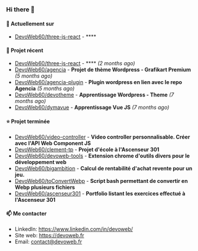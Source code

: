 ### Hi there 👋

#### 👷 Actuellement sur 

- [DevoWeb60/three-js-react](https://github.com/DevoWeb60/three-js-react) - ****

#### 🌱 Projet récent

- [DevoWeb60/three-js-react](https://github.com/DevoWeb60/three-js-react) - **** *(2 months ago)*
- [DevoWeb60/agencia](https://github.com/DevoWeb60/agencia) - **Projet de thème Wordpress - Grafikart Premium** *(5 months ago)*
- [DevoWeb60/agencia-plugin](https://github.com/DevoWeb60/agencia-plugin) - **Plugin wordpress en lien avec le repo Agencia** *(5 months ago)*
- [DevoWeb60/devotheme](https://github.com/DevoWeb60/devotheme) - **Apprentissage Wordpress - Theme** *(7 months ago)*
- [DevoWeb60/dymavue](https://github.com/DevoWeb60/dymavue) - **Apprentissage Vue JS** *(7 months ago)*

#### ⭐ Projet terminée

- [DevoWeb60/video-controller](https://github.com/DevoWeb60/video-controller) - **Video controller personnalisable. Créer avec l&#39;API Web Component JS**
- [DevoWeb60/clement-tp](https://github.com/DevoWeb60/clement-tp) - **Projet d&#39;école à l&#39;Ascenseur 301**
- [DevoWeb60/devoweb-tools](https://github.com/DevoWeb60/devoweb-tools) - **Extension chrome d&#39;outils divers pour le développement web**
- [DevoWeb60/bigambition](https://github.com/DevoWeb60/bigambition) - **Calcul de rentabilité d&#39;achat revente pour un jeu.**
- [DevoWeb60/toConvertWebp](https://github.com/DevoWeb60/toConvertWebp) - **Script bash permettant de convertir en Webp plusieurs fichiers**
- [DevoWeb60/ascenseur301](https://github.com/DevoWeb60/ascenseur301) - **Portfolio listant les exercices effectué à l&#39;Ascenseur 301**

#### 📫 Me contacter

- LinkedIn: https://www.linkedin.com/in/devoweb/
- Site web: https://devoweb.fr
- Email: contact@devoweb.fr
